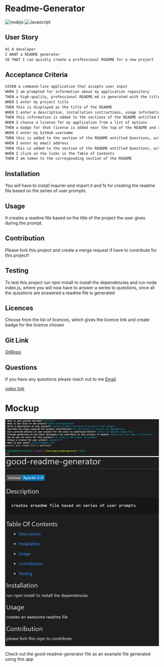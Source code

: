 # Readme-Generator
![nodejs](https://img.shields.io/badge/nodejs-Js-yellowgreen)
![Javascript](https://img.shields.io/badge/Javascript-Js-orange)
## User Story

```md
AS A developer
I WANT a README generator
SO THAT I can quickly create a professional README for a new project
```

## Acceptance Criteria

```md
GIVEN a command-line application that accepts user input
WHEN I am prompted for information about my application repository
THEN a high-quality, professional README.md is generated with the title of my project and sections entitled Description, Table of Contents, Installation, Usage, License, Contributing, Tests, and Questions
WHEN I enter my project title
THEN this is displayed as the title of the README
WHEN I enter a description, installation instructions, usage information, contribution guidelines, and test instructions
THEN this information is added to the sections of the README entitled Description, Installation, Usage, Contributing, and Tests
WHEN I choose a license for my application from a list of options
THEN a badge for that license is added near the top of the README and a notice is added to the section of the README entitled License that explains which license the application is covered under
WHEN I enter my GitHub username
THEN this is added to the section of the README entitled Questions, with a link to my GitHub profile
WHEN I enter my email address
THEN this is added to the section of the README entitled Questions, with instructions on how to reach me with additional questions
WHEN I click on the links in the Table of Contents
THEN I am taken to the corresponding section of the README
```

## Installation
You will have to install inquirer and import it and fs for creating the readme file based on the
series of user prompts.

## Usage
It creates a readme file based on the title of the project the user gives during the prompt.

## Contribution
Please fork this project and create a merge request if have to contribute for this project!

## Testing
To test this project run npm install to install the dependencies and run node index.js, where
you will now have to answer a series to questions, once all the questions are answered a readme file is generated

## Licences
Choose from the list of licences, which gives the licence link and create badge for the licence chosen

## Git Link
[GitRepo](https://github.com/selvivini/readme-generator)

## Questions
If you have any questions please reach out to me
[Email](vini1785@gmail.com)


[video link](https://drive.google.com/file/d/1m4B3lJYvoBCE-mIMUbkF9K9QvqT_oeuk/view)

# Mockup
![Questions](Assets/mockup1.PNG)
![readmegenerated](Assets/mockup2.PNG)



Check out the good-readme-generator file as an example file generated using this app